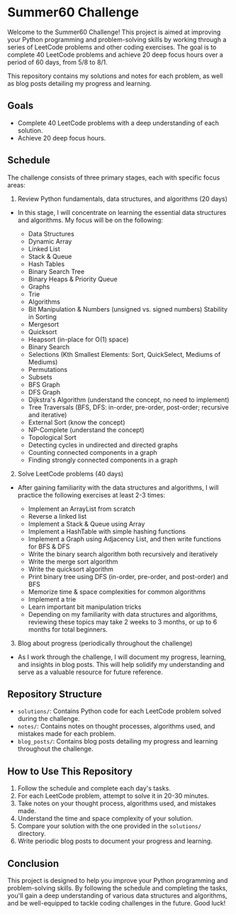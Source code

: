 # Summer60 Challenge

Welcome to the Summer60 Challenge! This project is aimed at improving your Python programming and problem-solving skills by working through a series of LeetCode problems and other coding exercises. The goal is to complete 40 LeetCode problems and achieve 20 deep focus hours over a period of 60 days, from 5/8 to 8/1.

This repository contains my solutions and notes for each problem, as well as blog posts detailing my progress and learning.

## Goals

- Complete 40 LeetCode problems with a deep understanding of each solution.
- Achieve 20 deep focus hours.

## Schedule

The challenge consists of three primary stages, each with specific focus areas:

1. Review Python fundamentals, data structures, and algorithms (20 days)
 - In this stage, I will concentrate on learning the essential data structures and algorithms. My focus will be on the following:

   * Data Structures
   * Dynamic Array
   * Linked List
   * Stack & Queue
   * Hash Tables
   * Binary Search Tree
   * Binary Heaps & Priority Queue
   * Graphs
   * Trie
   * Algorithms
   * Bit Manipulation & Numbers (unsigned vs. signed numbers)
   Stability in Sorting
   * Mergesort
   * Quicksort
   * Heapsort (in-place for O(1) space)
   * Binary Search
   * Selections (Kth Smallest Elements: Sort, QuickSelect, Mediums of Mediums)
   * Permutations
   * Subsets
   * BFS Graph
   * DFS Graph
   * Dijkstra's Algorithm (understand the concept, no need to implement)
   * Tree Traversals (BFS, DFS: in-order, pre-order, post-order; recursive and iterative)
   * External Sort (know the concept)
   * NP-Complete (understand the concept)
   * Topological Sort
   * Detecting cycles in undirected and directed graphs
   * Counting connected components in a graph
   * Finding strongly connected components in a graph

2. Solve LeetCode problems (40 days)
- After gaining familiarity with the data structures and algorithms, I will practice the following exercises at least 2-3 times:

  * Implement an ArrayList from scratch
  * Reverse a linked list
  * Implement a Stack & Queue using Array
  * Implement a HashTable with simple hashing functions
  * Implement a Graph using Adjacency List, and then write functions for BFS & DFS
  * Write the binary search algorithm both recursively and iteratively
  * Write the merge sort algorithm
  * Write the quicksort algorithm
  * Print binary tree using DFS (in-order, pre-order, and post-order) and BFS
  * Memorize time & space complexities for common algorithms
  * Implement a trie
  * Learn important bit manipulation tricks
  * Depending on my familiarity with data structures and algorithms, reviewing these topics may take 2 weeks to 3 months, or up to 6 months for total beginners.

3. Blog about progress (periodically throughout the challenge)
- As I work through the challenge, I will document my progress, learning, and insights in blog posts. This will help solidify my understanding and serve as a valuable resource for future reference.

## Repository Structure

- `solutions/`: Contains Python code for each LeetCode problem solved during the challenge.
- `notes/`: Contains notes on thought processes, algorithms used, and mistakes made for each problem.
- `blog_posts/`: Contains blog posts detailing my progress and learning throughout the challenge.

## How to Use This Repository

1. Follow the schedule and complete each day's tasks.
2. For each LeetCode problem, attempt to solve it in 20-30 minutes.
3. Take notes on your thought process, algorithms used, and mistakes made.
4. Understand the time and space complexity of your solution.
5. Compare your solution with the one provided in the `solutions/` directory.
6. Write periodic blog posts to document your progress and learning.

## Conclusion

This project is designed to help you improve your Python programming and problem-solving skills. By following the schedule and completing the tasks, you'll gain a deep understanding of various data structures and algorithms, and be well-equipped to tackle coding challenges in the future. Good luck!
